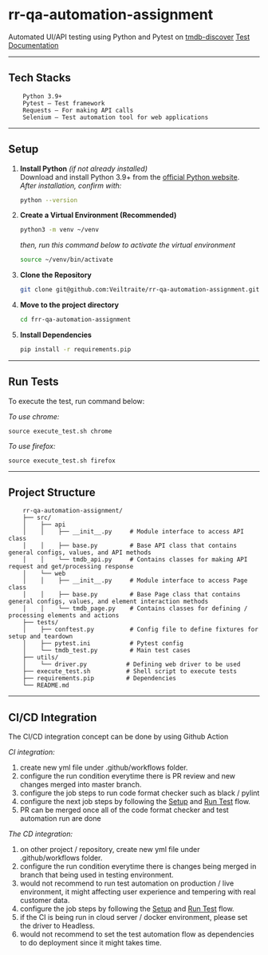 # rr-qa-automation-assignment

Automated UI/API testing using Python and Pytest on [tmdb-discover](https://tmdb-discover.surge.sh/)
[Test Documentation](https://docs.google.com/spreadsheets/d/1xPbYugagHXsJ2-WE5pcyR0j-B6BveAl1hllePBDrg8M/)

---

## Tech Stacks
```
    Python 3.9+
    Pytest – Test framework
    Requests – For making API calls
    Selenium – Test automation tool for web applications
```

---

## Setup

1. **Install Python** *(if not already installed)*  
    Download and install Python 3.9+ from the [official Python website](https://www.python.org/downloads/).  
    *After installation, confirm with:*
    ```bash
    python --version
    ```

2. **Create a Virtual Environment (Recommended)**  
    ```bash
    python3 -m venv ~/venv
    ```
    *then, run this command below to activate the virtual environment*
    ```bash
    source ~/venv/bin/activate
    ```

3. **Clone the Repository**  
    ```bash
    git clone git@github.com:Veiltraite/rr-qa-automation-assignment.git
    ```

4. **Move to the project directory**  
    ```bash
    cd frr-qa-automation-assignment
    ```

5. **Install Dependencies**  
    ```bash
    pip install -r requirements.pip
    ```

---

## Run Tests

To execute the test, run command below:

*To use chrome:*
```
source execute_test.sh chrome
```
*To use firefox:*
```
source execute_test.sh firefox
```

---

## Project Structure
```
    rr-qa-automation-assignment/
    ├── src/
    │    ├── api
    │    │    ├── __init__.py     # Module interface to access API class
    │    │    ├── base.py         # Base API class that contains general configs, values, and API methods 
    │    │    └── tmdb_api.py     # Contains classes for making API request and get/processing response
    │    └── web
    │    │    ├── __init__.py     # Module interface to access Page class
    │    │    ├── base.py         # Base Page class that contains general configs, values, and element interaction methods 
    │    │    └── tmdb_page.py    # Contains classes for defining / processing elements and actions
    ├── tests/
    │    ├── conftest.py          # Config file to define fixtures for setup and teardown
    │    ├── pytest.ini           # Pytest config
    │    └── tmdb_test.py         # Main test cases
    ├── utils/
    │    └── driver.py           # Defining web driver to be used
    ├── execute_test.sh          # Shell script to execute tests
    ├── requirements.pip         # Dependencies
    └── README.md
```
---
## CI/CD Integration
The CI/CD integration concept can be done by using Github Action

*CI integration:*
1. create new yml file under .github/workflows folder.
2. configure the run condition everytime there is PR review and new changes merged into master branch.
3. configure the job steps to run code format checker such as black / pylint
4. configure the next job steps by following the [Setup](https://github.com/Veiltraite/rr-qa-automation-assignment?tab=readme-ov-file#setup) and [Run Test](https://github.com/Veiltraite/rr-qa-automation-assignment?tab=readme-ov-file#run-tests) flow.
5. PR can be merged once all of the code format checker and test automation run are done


*The CD integration:*
1. on other project / repository, create new yml file under .github/workflows folder.
2. configure the run condition everytime there is changes being merged in branch that being used in testing environment.
3. would not recommend to run test automation on production / live environment, it might affecting user experience and tempering with real customer data.
4. configure the job steps by following the [Setup](https://github.com/Veiltraite/rr-qa-automation-assignment?tab=readme-ov-file#setup) and [Run Test](https://github.com/Veiltraite/rr-qa-automation-assignment?tab=readme-ov-file#run-tests) flow.
5. if the CI is being run in cloud server / docker environment, please set the driver to Headless.
6. would not recommend to set the test automation flow as dependencies to do deployment since it might takes time.